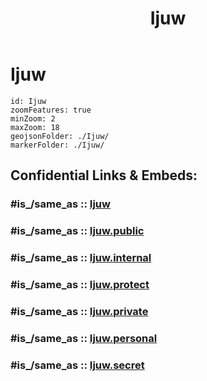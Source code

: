 ﻿---
aliases:
- Ijuw
confidential: public
cssclasses: geo-Region
draft: false
expiryDate: 
isDeleted: false
isReadOnly: false
keywords: 
Languages:
- de
layout: 
license: "CC BY-SA 4.0"
linkTitle: 
location:
- -0.506
- 166.95
publish: true
publishDate: 
source: "https://datahub.io/core/country-codes"
tags:
- geo/Country/Region
title: Ijuw
type: geo-Region
---

# Ijuw

```leaflet
id: Ijuw
zoomFeatures: true 
minZoom: 2 
maxZoom: 18
geojsonFolder: ./Ijuw/
markerFolder: ./Ijuw/
```


## Confidential Links & Embeds: 

### #is_/same_as :: [Ijuw](/_Standards/Earth/Continent/Australasia/Micronesia/Nauru/Districts~Nauru/Ijuw.md) 

### #is_/same_as :: [Ijuw.public](/_public/Earth/Continent/Australasia/Micronesia/Nauru/Districts~Nauru/Ijuw.public.md) 

### #is_/same_as :: [Ijuw.internal](/_internal/Earth/Continent/Australasia/Micronesia/Nauru/Districts~Nauru/Ijuw.internal.md) 

### #is_/same_as :: [Ijuw.protect](/_protect/Earth/Continent/Australasia/Micronesia/Nauru/Districts~Nauru/Ijuw.protect.md) 

### #is_/same_as :: [Ijuw.private](/_private/Earth/Continent/Australasia/Micronesia/Nauru/Districts~Nauru/Ijuw.private.md) 

### #is_/same_as :: [Ijuw.personal](/_personal/Earth/Continent/Australasia/Micronesia/Nauru/Districts~Nauru/Ijuw.personal.md) 

### #is_/same_as :: [Ijuw.secret](/_secret/Earth/Continent/Australasia/Micronesia/Nauru/Districts~Nauru/Ijuw.secret.md)

